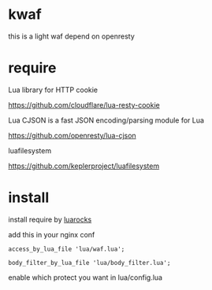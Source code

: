 # kwaf

this is a light waf depend on openresty

# require

Lua library for HTTP cookie

https://github.com/cloudflare/lua-resty-cookie

Lua CJSON is a fast JSON encoding/parsing module for Lua

https://github.com/openresty/lua-cjson

luafilesystem

https://github.com/keplerproject/luafilesystem

# install

install require by [luarocks](https://luarocks.org/)

add this in your nginx conf

```
access_by_lua_file 'lua/waf.lua';
```
```
body_filter_by_lua_file 'lua/body_filter.lua';
```

enable which protect you want in lua/config.lua